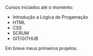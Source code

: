 Cursos iniciados até o momento:

- Introdução a Lógica de Progamação
- HTML
- CSS
- SCRUM
- GIT/GITHUB



Em breve meus primeiros projetos.